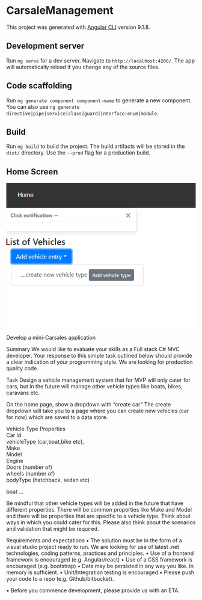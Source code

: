 # CarsaleManagement

This project was generated with [Angular CLI](https://github.com/angular/angular-cli) version 9.1.8.

## Development server

Run `ng serve` for a dev server. Navigate to `http://localhost:4200/`. The app will automatically reload if you change any of the source files.

## Code scaffolding

Run `ng generate component component-name` to generate a new component. You can also use `ng generate directive|pipe|service|class|guard|interface|enum|module`.

## Build

Run `ng build` to build the project. The build artifacts will be stored in the `dist/` directory. Use the `--prod` flag for a production build.

## Home Screen
![alt text](https://github.com/yadav26/carsales-codingtest/blob/master/src/assets/docs/home_create_vehicle.PNG?raw=true)

Develop a mini-Carsales application

Summary
We would like to evaluate your skills as a Full stack C# MVC developer. Your response to this simple task outlined below should provide a clear indication of your programming style.  We are looking for production quality code.
 
Task
Design a vehicle management system that for MVP will only cater for cars, but in the future will manage other vehicle types like boats, bikes, caravans etc.

On the home page, show a dropdown with “create car” The create dropdown will take you to a page where you can create new vehicles (car for now) which are saved to a data store. 

Vehicle Type	Properties	
Car	Id	
	vehicleType (car,boat,bike etc),	
	Make	
	Model	
	Engine	
	Doors (number of)	
	wheels (number of)	
	bodyType (hatchback, sedan etc)	
		
boat	…	

Be mindful that other vehicle types will be added in the future that have different properties. There will be common properties like Make and Model and there will be properties that are specific to a vehicle type. Think about ways in which you could cater for this. Please also think about the scenarios and validation that might be required.
 
Requirements and expectations
•	The solution must be in the form of a visual studio project ready to run. We are looking for use of latest .net technologies, coding patterns, practices and principles.
•	Use of a frontend framework is encouraged (e.g. Angular/react)
•	Use of a CSS framework is encouraged (e.g. bootstrap)
•	Data may be persisted in any way you like. In memory is sufficient.
•	Unit/Integration testing is encouraged
•	Please push your code to a repo (e.g. Github/bitbucket).

•	Before you commence development, please provide us with an ETA.
